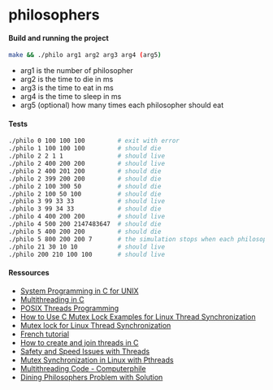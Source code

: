 # philosophers

#### Build and running the project
```sh
make && ./philo arg1 arg2 arg3 arg4 (arg5)
```

- arg1 is the number of philosopher
- arg2 is the time to die in ms
- arg3 is the time to eat in ms
- arg4 is the time to sleep in ms
- arg5 (optional) how many times each philosopher should eat

#### Tests
```sh
./philo 0 100 100 100         # exit with error
./philo 1 100 100 100         # should die
./philo 2 2 1 1               # should live
./philo 2 400 200 200         # should live
./philo 2 400 201 200         # should die
./philo 2 399 200 200         # should die
./philo 2 100 300 50          # should die
./philo 2 100 50 100          # should die
./philo 3 99 33 33            # should live
./philo 3 99 34 33            # should die
./philo 4 400 200 200         # should live
./philo 4 500 200 2147483647  # should die
./philo 5 400 200 200         # should die
./philo 5 800 200 200 7       # the simulation stops when each philosopher has eaten 7 times
./philo 21 30 10 10           # should live
./philo 200 210 100 100       # should live
```

#### Ressources
- [System Programming in C for UNIX](https://pub.phyks.me/sdz/sdz/la-programmation-systeme-en-c-sous-unix.html#Lesthreads)
- [Multithreading in C](https://www.geeksforgeeks.org/multithreading-c-2/)
- [POSIX Threads Programming](https://hpc-tutorials.llnl.gov/posix/)
- [How to Use C Mutex Lock Examples for Linux Thread Synchronization](https://www.thegeekstuff.com/2012/05/c-mutex-examples/)
- [Mutex lock for Linux Thread Synchronization](https://www.geeksforgeeks.org/mutex-lock-for-linux-thread-synchronization/)
- [French tutorial](https://franckh.developpez.com/tutoriels/posix/pthreads/)
- [How to create and join threads in C](https://youtu.be/uA8X5zNOGw8)
- [Safety and Speed Issues with Threads](https://youtu.be/9axu8CUvOKY)
- [Mutex Synchronization in Linux with Pthreads](https://youtu.be/GXXE42bkqQk)
- [Multithreading Code - Computerphile](https://youtu.be/7ENFeb-J75k)
- [Dining Philosophers Problem with Solution](https://youtu.be/NbwbQQB7xNQ)
